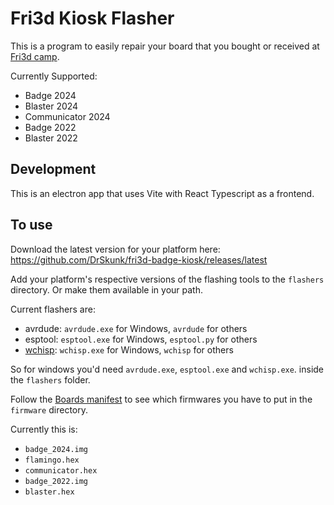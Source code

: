 # Fri3d Kiosk Flasher

This is a program to easily repair your board that you bought or received at [Fri3d camp](https://fri3d.be).

Currently Supported:

- Badge 2024
- Blaster 2024
- Communicator 2024
- Badge 2022
- Blaster 2022

## Development

This is an electron app that uses Vite with React Typescript as a frontend.

## To use

Download the latest version for your platform here: https://github.com/DrSkunk/fri3d-badge-kiosk/releases/latest

Add your platform's respective versions of the flashing tools to the `flashers` directory. Or make them available in your path.

Current flashers are:

- avrdude: `avrdude.exe` for Windows, `avrdude` for others
- esptool: `esptool.exe` for Windows, `esptool.py` for others
- [wchisp](https://github.com/ch32-rs/wchisp): `wchisp.exe` for Windows, `wchisp` for others

So for windows you'd need `avrdude.exe`, `esptool.exe` and `wchisp.exe`. inside the `flashers` folder.

Follow the [Boards manifest](./public/boards/index.json) to see which firmwares you have to put in the `firmware` directory.

Currently this is:

- `badge_2024.img`
- `flamingo.hex`
- `communicator.hex`
- `badge_2022.img`
- `blaster.hex`
